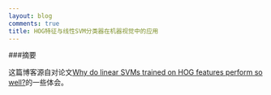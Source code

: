 ```yaml
---
layout: blog
comments: true
title: HOG特征与线性SVM分类器在机器视觉中的应用
---
```


###摘要

这篇博客源自对论文[Why do linear SVMs trained on HOG features perform so well?](../img/2014_arXiv_Bristow.pdf)的一些体会。
